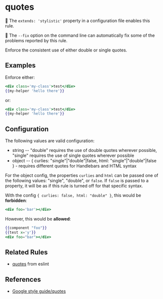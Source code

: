 # quotes

💅 The `extends: 'stylistic'` property in a configuration file enables this rule.

🔧 The `--fix` option on the command line can automatically fix some of the problems reported by this rule.

Enforce the consistent use of either double or single quotes.

## Examples

Enforce either:

```hbs
<div class='my-class'>test</div>
{{my-helper 'hello there'}}
```

or:

```hbs
<div class='my-class'>test</div>
{{my-helper 'hello there'}}
```

## Configuration

The following values are valid configuration:

- string -- "double" requires the use of double quotes wherever possible, "single" requires the use of single quotes wherever possible
- object -- { curlies: "single"|"double"|false, html: "single"|"double"|false } - requires different quotes for Handlebars and HTML syntax

For the object config, the properties `curlies` and `html` can be passed one of the following values: "single", "double", or `false`. If `false` is passed to a property, it will be as if this rule is turned off for that specific syntax.

With the config `{ curlies: false, html: "double" }`, this would be **forbidden**:

```hbs
<div foo='bar'></div>
```

However, this would be **allowed**:

```hbs
{{component "foo"}}
{{test x='y'}}
<div foo="bar"></div>
```

## Related Rules

- [quotes](https://eslint.org/docs/rules/quotes) from eslint

## References

- [Google style guide/quotes](https://google.github.io/styleguide/htmlcssguide.html#HTML_Quotation_Marks)
